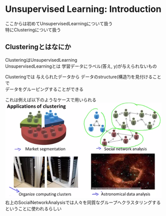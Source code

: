 # Unsupervised Learning: Introduction
ここからは初めてUnsupervisedLearningについて扱う  
特にClusteringについて扱う  

## Clusteringとはなにか
ClusteringはUnsupervisedLearning  
UnsupervisedLearningとは 学習データにラベル(答え, y)が与えられないもの  

Clusteringでは 与えられたデータから データのstructure(構造?)を見付けることで  
データをグルーピングすることができる  

これは例えば以下のようなケースで用いられる  
<img src="../../img/08_01_applications_of_clustering.png" >  
右上のSocialNetworkAnalysisでは人々を同質なグループへクラスタリングする  
ということに使われるらしい  
